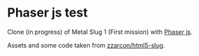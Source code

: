 # Phaser js test

Clone (in progress) of Metal Slug 1 (First mission) with [Phaser js](http://phaser.io/).

Assets and some code taken from [zzarcon/html5-slug](https://github.com/zzarcon/html5-slug).